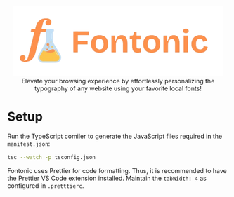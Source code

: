 <center><img style="height: 10rem" src="./res/logo_transparent.png"></center>
<center>Elevate your browsing experience by effortlessly personalizing the typography of any website using your favorite local fonts!</center>

# Setup

Run the TypeScript comiler to generate the JavaScript files required in the `manifest.json`:

```sh
tsc --watch -p tsconfig.json
```

Fontonic uses Prettier for code formatting. Thus, it is recommended to have the Prettier VS Code extension installed. Maintain the `tabWidth: 4` as configured in `.pretttierc`.
